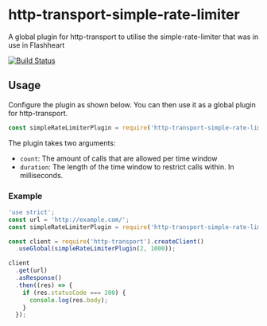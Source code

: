 # http-transport-simple-rate-limiter
A global plugin for http-transport to utilise the simple-rate-limiter that was in use in Flashheart

[![Build Status](https://travis-ci.org/niklasR/http-transport-simple-rate-limiter.svg?branch=master)](https://travis-ci.org/niklasR/http-transport-simple-rate-limiter)

## Usage

Configure the plugin as shown below. You can then use it as a global plugin for http-transport.
```js
const simpleRateLimiterPlugin = require('http-transport-simple-rate-limiter')(count, duration);
```

The plugin takes two arguments:
- `count`: The amount of calls that are allowed per time window
- `duration`: The length of the time window to restrict calls within. In milliseconds.

### Example

```js
'use strict';
const url = 'http://example.com/';
const simpleRateLimiterPlugin = require('http-transport-simple-rate-limiter');

const client = require('http-transport').createClient()
  .useGlobal(simpleRateLimiterPlugin(2, 1000));

client
  .get(url)
  .asResponse()
  .then((res) => {
    if (res.statusCode === 200) {
      console.log(res.body);
    }
  });
```

